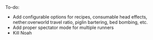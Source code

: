 To-do:
- Add configurable options for recipes, consumable head effects, nether:overworld travel ratio, piglin bartering, bed bombing, etc.
- Add proper spectator mode for multiple runners
- Kill Noah
  
 
